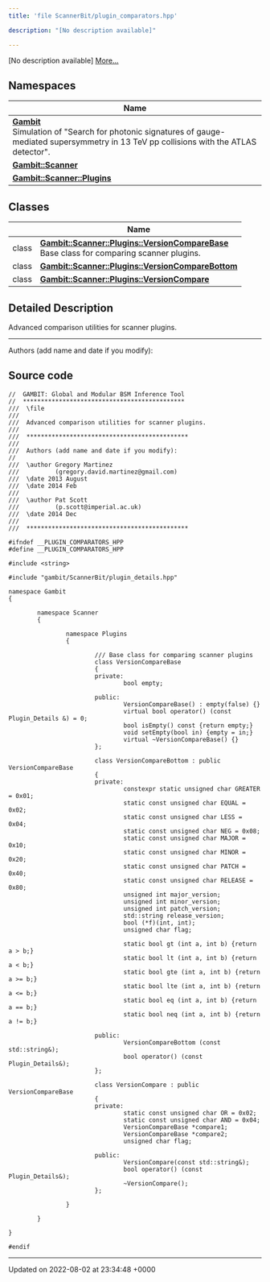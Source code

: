 ```yaml
---
title: 'file ScannerBit/plugin_comparators.hpp'

description: "[No description available]"

---
```







[No description available] [More...](#detailed-description)

## Namespaces

| Name           |
| -------------- |
| **[Gambit](/documentation/code/colliderbit_development/namespaces/namespacegambit/)** <br>Simulation of "Search for photonic signatures of gauge-mediated supersymmetry in 13 TeV pp collisions with the ATLAS detector".  |
| **[Gambit::Scanner](/documentation/code/colliderbit_development/namespaces/namespacegambit_1_1scanner/)**  |
| **[Gambit::Scanner::Plugins](/documentation/code/colliderbit_development/namespaces/namespacegambit_1_1scanner_1_1plugins/)**  |

## Classes

|                | Name           |
| -------------- | -------------- |
| class | **[Gambit::Scanner::Plugins::VersionCompareBase](/documentation/code/colliderbit_development/classes/classgambit_1_1scanner_1_1plugins_1_1versioncomparebase/)** <br>Base class for comparing scanner plugins.  |
| class | **[Gambit::Scanner::Plugins::VersionCompareBottom](/documentation/code/colliderbit_development/classes/classgambit_1_1scanner_1_1plugins_1_1versioncomparebottom/)**  |
| class | **[Gambit::Scanner::Plugins::VersionCompare](/documentation/code/colliderbit_development/classes/classgambit_1_1scanner_1_1plugins_1_1versioncompare/)**  |

## Detailed Description


Advanced comparison utilities for scanner plugins.



------------------

Authors (add name and date if you modify): 




## Source code

```
//  GAMBIT: Global and Modular BSM Inference Tool
//  *********************************************
///  \file
///
///  Advanced comparison utilities for scanner plugins.
///
///  *********************************************
///
///  Authors (add name and date if you modify):
//
///  \author Gregory Martinez
///          (gregory.david.martinez@gmail.com)
///  \date 2013 August
///  \date 2014 Feb
///
///  \author Pat Scott
///          (p.scott@imperial.ac.uk)   
///  \date 2014 Dec
///
///  *********************************************

#ifndef __PLUGIN_COMPARATORS_HPP
#define __PLUGIN_COMPARATORS_HPP

#include <string>

#include "gambit/ScannerBit/plugin_details.hpp"

namespace Gambit
{

        namespace Scanner
        {

                namespace Plugins
                {
                        
                        /// Base class for comparing scanner plugins
                        class VersionCompareBase
                        {
                        private:
                                bool empty;

                        public:
                                VersionCompareBase() : empty(false) {}                
                                virtual bool operator() (const Plugin_Details &) = 0;
                                bool isEmpty() const {return empty;}
                                void setEmpty(bool in) {empty = in;}
                                virtual ~VersionCompareBase() {}
                        };
                        
                        class VersionCompareBottom : public VersionCompareBase
                        {
                        private:
                                constexpr static unsigned char GREATER = 0x01;
                                static const unsigned char EQUAL = 0x02;
                                static const unsigned char LESS = 0x04;
                                static const unsigned char NEG = 0x08;
                                static const unsigned char MAJOR = 0x10;
                                static const unsigned char MINOR = 0x20;
                                static const unsigned char PATCH = 0x40;
                                static const unsigned char RELEASE = 0x80;
                                unsigned int major_version;
                                unsigned int minor_version;
                                unsigned int patch_version;
                                std::string release_version;
                                bool (*f)(int, int);
                                unsigned char flag;
                                
                                static bool gt (int a, int b) {return a > b;}
                                static bool lt (int a, int b) {return a < b;}
                                static bool gte (int a, int b) {return a >= b;}
                                static bool lte (int a, int b) {return a <= b;}
                                static bool eq (int a, int b) {return a == b;}
                                static bool neq (int a, int b) {return a != b;}
                                
                        public:                        
                                VersionCompareBottom (const std::string&);
                                bool operator() (const Plugin_Details&);
                        };
                        
                        class VersionCompare : public VersionCompareBase
                        {
                        private:
                                static const unsigned char OR = 0x02;
                                static const unsigned char AND = 0x04;                        
                                VersionCompareBase *compare1;
                                VersionCompareBase *compare2;
                                unsigned char flag;
                                
                        public:
                                VersionCompare(const std::string&);                        
                                bool operator() (const Plugin_Details&);
                                ~VersionCompare();
                        };
                        
                }

        }

}

#endif
```


-------------------------------

Updated on 2022-08-02 at 23:34:48 +0000
